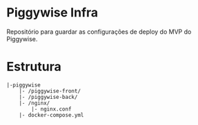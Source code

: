 # Piggywise Infra
Repositório para guardar as configurações de deploy do MVP do Piggywise.

# Estrutura 
```
|-piggywise
    |- /piggywise-front/
    |- /piggywise-back/
    |- /nginx/
        |- nginx.conf
    |- docker-compose.yml 
```
